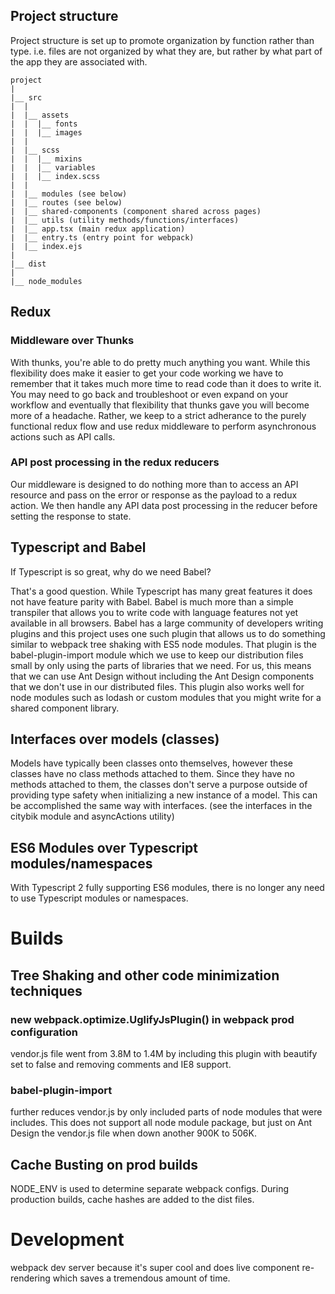 ## Project structure
Project structure is set up to promote organization by function rather than type.
i.e. files are not organized by what they are, but rather by what part of the app they are associated with.
```
project
|
|__ src
|  |
|  |__ assets
|  |  |__ fonts
|  |  |__ images
|  |
|  |__ scss
|  |  |__ mixins
|  |  |__ variables
|  |  |__ index.scss
|  |
|  |__ modules (see below)
|  |__ routes (see below)
|  |__ shared-components (component shared across pages)
|  |__ utils (utility methods/functions/interfaces)
|  |__ app.tsx (main redux application)
|  |__ entry.ts (entry point for webpack)
|  |__ index.ejs
|
|__ dist
|
|__ node_modules

```

## Redux

### Middleware over Thunks
With thunks, you're able to do pretty much anything you want. While this flexibility does make it
easier to get your code working we have to remember that it takes much more time to read code than
it does to write it. You may need to go back and troubleshoot or even expand on your workflow and
eventually that flexibility that thunks gave you will become more of a headache. Rather, we keep
to a strict adherance to the purely functional redux flow and use redux middleware to perform
asynchronous actions such as API calls.

### API post processing in the redux reducers
Our middleware is designed to do nothing more than to access an API resource and pass on the error
or response as the payload to a redux action. We then handle any API data post processing in the
reducer before setting the response to state. 

## Typescript and Babel
If Typescript is so great, why do we need Babel?

That's a good question. While Typescript has many great features it does not have feature parity
with Babel. Babel is much more than a simple transpiler that allows you to write code with language
features not yet available in all browsers. Babel has a large community of developers writing plugins
and this project uses one such plugin that allows us to do something similar to webpack tree shaking
with ES5 node modules. That plugin is the babel-plugin-import module which we use to keep our
distribution files small by only using the parts of libraries that we need. For us, this means that
we can use Ant Design without including the Ant Design components that we don't use in our
distributed files. This plugin also works well for node modules such as lodash or custom modules
that you might write for a shared component library.

## Interfaces over models (classes)
Models have typically been classes onto themselves, however these classes have no class methods
attached to them. Since they have no methods attached to them, the classes don't serve a purpose
outside of providing type safety when initializing a new instance of a model.
This can be accomplished the same way with interfaces. (see the interfaces in the citybik module and
asyncActions utility)

## ES6 Modules over Typescript modules/namespaces
With Typescript 2 fully supporting ES6 modules, there is no longer any need to use Typescript
modules or namespaces.

# Builds

## Tree Shaking and other code minimization techniques
### new webpack.optimize.UglifyJsPlugin() in webpack prod configuration
vendor.js file went from 3.8M to 1.4M by including this plugin with beautify set to false and 
removing comments and IE8 support.

### babel-plugin-import
further reduces vendor.js by only included parts of node modules that were includes. This does not
support all node module package, but just on Ant Design the vendor.js file when down another 900K
to 506K.

## Cache Busting on prod builds
NODE_ENV is used to determine separate webpack configs. 
During production builds, cache hashes are added to the dist files.

# Development 
webpack dev server
because it's super cool and does live component re-rendering which saves a tremendous amount of time.
